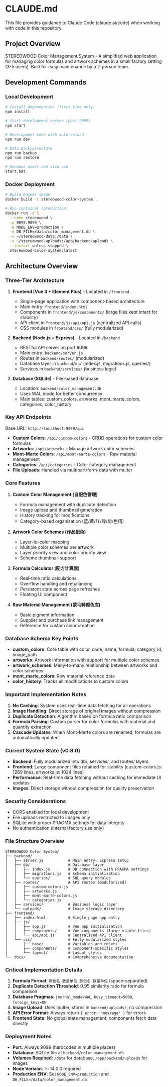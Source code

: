 # CLAUDE.md

This file provides guidance to Claude Code (claude.ai/code) when working with code in this repository.

## Project Overview

STEREOWOOD Color Management System - A simplified web application for managing color formulas and artwork schemes in a small factory setting (3-5 users). Built for easy maintenance by a 2-person team.

## Development Commands

### Local Development
```bash
# Install dependencies (first time only)
npm install

# Start development server (port 9099)
npm start

# Development mode with auto-reload
npm run dev

# Data backup/restore
npm run backup
npm run restore

# Windows users can also use
start.bat
```

### Docker Deployment
```bash
# Build Docker image
docker build -t stereowood-color-system .

# Run container (production)
docker run -d \
  --name stereowood \
  -p 9099:9099 \
  -e NODE_ENV=production \
  -e DB_FILE=/data/color_management.db \
  -v ~/stereowood-data:/data \
  -v ~/stereowood-uploads:/app/backend/uploads \
  --restart unless-stopped \
  stereowood-color-system:latest
```

## Architecture Overview

### Three-Tier Architecture
1. **Frontend (Vue 3 + Element Plus)** - Located in `/frontend`
   - Single-page application with component-based architecture
   - Main entry: `frontend/index.html`
   - Components in `frontend/js/components/` (large files kept intact for stability)
   - API client in `frontend/js/api/api.js` (centralized API calls)
   - CSS modules in `frontend/css/` (fully modularized)

2. **Backend (Node.js + Express)** - Located in `/backend`
   - RESTful API server on port 9099
   - Main entry: `backend/server.js`
   - Routes in `backend/routes/` (modularized)
   - Database layer in `backend/db/` (index.js, migrations.js, queries/)
   - Services in `backend/services/` (business logic)

3. **Database (SQLite)** - File-based database
   - Location: `backend/color_management.db`
   - Uses WAL mode for better concurrency
   - Main tables: custom_colors, artworks, mont_marte_colors, categories, color_history

### Key API Endpoints

Base URL: `http://localhost:9099/api`

- **Custom Colors**: `/api/custom-colors` - CRUD operations for custom color formulas
- **Artworks**: `/api/artworks` - Manage artwork color schemes
- **Mont-Marte Colors**: `/api/mont-marte-colors` - Raw material management
- **Categories**: `/api/categories` - Color category management
- **File Uploads**: Handled via multipart/form-data with multer

### Core Features

1. **Custom Color Management (自配色管理)**
   - Formula management with duplicate detection
   - Image upload and thumbnail generation
   - History tracking for modifications
   - Category-based organization (蓝/黄/红/绿/紫/色精)

2. **Artwork Color Schemes (作品配色)**
   - Layer-to-color mapping
   - Multiple color schemes per artwork
   - Layer priority view and color priority view
   - Scheme thumbnail support

3. **Formula Calculator (配方计算器)**
   - Real-time ratio calculations
   - Overflow handling and rebalancing
   - Persistent state across page refreshes
   - Floating UI component

4. **Raw Material Management (蒙马特颜色库)**
   - Basic pigment information
   - Supplier and purchase link management
   - Reference for custom color creation

### Database Schema Key Points

- **custom_colors**: Core table with color_code, name, formula, category_id, image_path
- **artworks**: Artwork information with support for multiple color schemes
- **artwork_schemes**: Many-to-many relationship between artworks and color schemes
- **mont_marte_colors**: Raw material reference data
- **color_history**: Tracks all modifications to custom colors

### Important Implementation Notes

1. **No Caching**: System uses real-time data fetching for all operations
2. **Image Handling**: Direct storage of original images without compression
3. **Duplicate Detection**: Algorithm based on formula ratio comparison
4. **Formula Parsing**: Custom parser for color formulas with material and quantity extraction
5. **Cascade Updates**: When Mont-Marte colors are renamed, formulas are automatically updated

### Current System State (v0.8.0)

- **Backend**: Fully modularized into db/, services/, and routes/ layers
- **Frontend**: Large component files retained for stability (custom-colors.js: 1269 lines, artworks.js: 1024 lines)
- **Performance**: Real-time data fetching without caching for immediate UI updates
- **Images**: Direct storage without compression for quality preservation

### Security Considerations

- CORS enabled for local development
- File uploads restricted to images only
- SQLite with proper PRAGMA settings for data integrity
- No authentication (internal factory use only)

### File Structure Overview

```
STEREOWOOD Color System/
├── backend/
│   ├── server.js           # Main entry, Express setup
│   ├── db/                 # Database layer
│   │   ├── index.js        # DB connection with PRAGMA settings
│   │   ├── migrations.js   # Schema initialization
│   │   └── queries/        # SQL query modules
│   ├── routes/             # API routes (modularized)
│   │   ├── custom-colors.js
│   │   ├── artworks.js
│   │   ├── mont-marte-colors.js
│   │   └── categories.js
│   ├── services/           # Business logic layer
│   └── uploads/            # Image storage directory
├── frontend/
│   ├── index.html          # Single-page app entry
│   ├── js/
│   │   ├── app.js          # Vue app initialization
│   │   ├── components/     # Vue components (large stable files)
│   │   └── api/api.js      # Centralized API client
│   └── css/                # Fully modularized styles
│       ├── base/           # Variables and resets
│       ├── components/     # Component-specific styles
│       └── layout/         # Layout styles
└── docs/                   # Comprehensive documentation
```

### Critical Implementation Details

1. **Formula Format**: `颜色名 数量单位 颜色名 数量单位` (space-separated)
2. **Duplicate Detection Threshold**: 0.95 similarity ratio for formula comparison
3. **Database Pragmas**: `journal_mode=WAL`, `busy_timeout=5000`, `foreign_keys=ON`
4. **Image Upload**: Uses multer, stores in `backend/uploads/`, no compression
5. **API Error Format**: Always return `{ error: "message" }` for errors
6. **Frontend State**: No global state management, components fetch data directly

### Deployment Notes

- **Port**: Always 9099 (hardcoded in multiple places)
- **Database**: SQLite file at `backend/color_management.db`
- **Volumes Required**: `/data` for database, `/app/backend/uploads` for images
- **Node Version**: >=14.0.0 required
- **Production ENV**: Set `NODE_ENV=production` and `DB_FILE=/data/color_management.db`